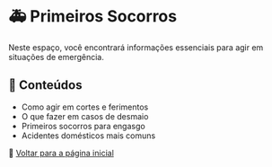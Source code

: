 # 🚑 Primeiros Socorros

Neste espaço, você encontrará informações essenciais para agir em situações de emergência.  

## 📌 Conteúdos
- Como agir em cortes e ferimentos
- O que fazer em casos de desmaio
- Primeiros socorros para engasgo
- Acidentes domésticos mais comuns  

🔗 [Voltar para a página inicial](index.md)
